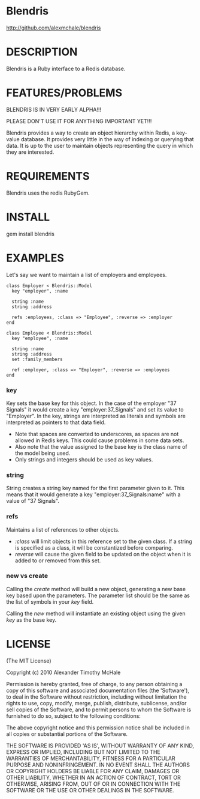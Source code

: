 # Blendris #

http://github.com/alexmchale/blendris



# DESCRIPTION #

Blendris is a Ruby interface to a Redis database.



# FEATURES/PROBLEMS #

BLENDRIS IS IN VERY EARLY ALPHA!!!

PLEASE DON'T USE IT FOR ANYTHING IMPORTANT YET!!!

Blendris provides a way to create an object hierarchy within Redis,
a key-value database.  It provides very little in the way of indexing
or querying that data.  It is up to the user to maintain objects
representing the query in which they are interested.



# REQUIREMENTS #

Blendris uses the redis RubyGem.



# INSTALL #

gem install blendris



# EXAMPLES #

Let's say we want to maintain a list of employers and employees.

    class Employer < Blendris::Model
      key "employer", :name

      string :name
      string :address

      refs :employees, :class => "Employee", :reverse => :employer
    end

    class Employee < Blendris::Model
      key "employee", :name

      string :name
      string :address
      set :family_members

      ref :employer, :class => "Employer", :reverse => :employees
    end

### key ###

Key sets the base key for this object.  In the case of the employer
"37 Signals" it would create a key "employer:37_Signals" and set its value
to "Employer".  In the key, strings are interpreted as literals and
symbols are interpreted as pointers to that data field.

* Note that spaces are converted to underscores, as spaces are not
  allowed in Redis keys.  This could cause problems in some data sets.
* Also note that the value assigned to the base key is the class name of
  the model being used.
* Only strings and integers should be used as key values.

### string ###

String creates a string key named for the first parameter given to it.
This means that it would generate a key "employer:37_Signals:name" with
a value of "37 Signals".

### refs ###

Maintains a list of references to other objects.

* *:class* will limit objects in this reference set to the given class.
  If a string is specified as a class, it will be constantized before
  comparing.
* *reverse* will cause the given field to be updated on the object when
  it is added to or removed from this set.

### new vs create ###

Calling the *create* method will build a new object, generating a new base
key based upon the parameters.  The parameter list should be the same as
the list of symbols in your *key* field.

Calling the *new* method will instantiate an existing object using the
given *key* as the base key.



# LICENSE #

(The MIT License)

Copyright (c) 2010 Alexander Timothy McHale

Permission is hereby granted, free of charge, to any person obtaining
a copy of this software and associated documentation files (the
'Software'), to deal in the Software without restriction, including
without limitation the rights to use, copy, modify, merge, publish,
distribute, sublicense, and/or sell copies of the Software, and to
permit persons to whom the Software is furnished to do so, subject to
the following conditions:

The above copyright notice and this permission notice shall be
included in all copies or substantial portions of the Software.

THE SOFTWARE IS PROVIDED 'AS IS', WITHOUT WARRANTY OF ANY KIND,
EXPRESS OR IMPLIED, INCLUDING BUT NOT LIMITED TO THE WARRANTIES OF
MERCHANTABILITY, FITNESS FOR A PARTICULAR PURPOSE AND NONINFRINGEMENT.
IN NO EVENT SHALL THE AUTHORS OR COPYRIGHT HOLDERS BE LIABLE FOR ANY
CLAIM, DAMAGES OR OTHER LIABILITY, WHETHER IN AN ACTION OF CONTRACT,
TORT OR OTHERWISE, ARISING FROM, OUT OF OR IN CONNECTION WITH THE
SOFTWARE OR THE USE OR OTHER DEALINGS IN THE SOFTWARE.
